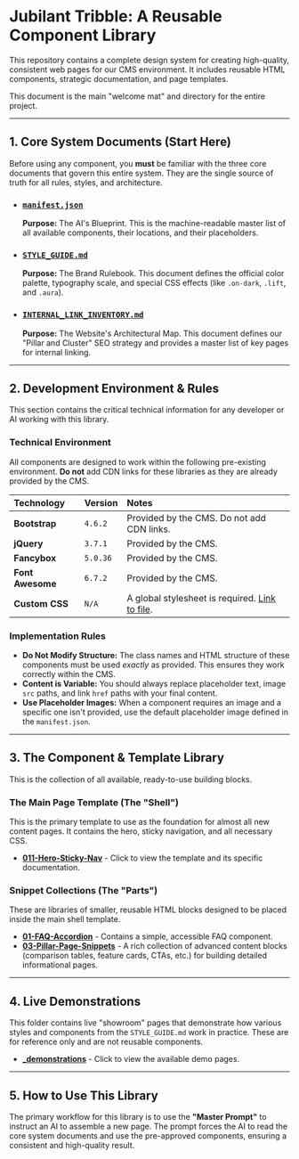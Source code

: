 # Jubilant Tribble: A Reusable Component Library

This repository contains a complete design system for creating high-quality, consistent web pages for our CMS environment. It includes reusable HTML components, strategic documentation, and page templates.

This document is the main "welcome mat" and directory for the entire project.

---

## 1. Core System Documents (Start Here)

Before using any component, you **must** be familiar with the three core documents that govern this entire system. They are the single source of truth for all rules, styles, and architecture.

- ### [**`manifest.json`**](./manifest.json)

  **Purpose:** The AI's Blueprint. This is the machine-readable master list of all available components, their locations, and their placeholders.

- ### [**`STYLE_GUIDE.md`**](./STYLE_GUIDE.md)

  **Purpose:** The Brand Rulebook. This document defines the official color palette, typography scale, and special CSS effects (like `.on-dark`, `.lift`, and `.aura`).

- ### [**`INTERNAL_LINK_INVENTORY.md`**](./INTERNAL_LINK_INVENTORY.md)
  **Purpose:** The Website's Architectural Map. This document defines our "Pillar and Cluster" SEO strategy and provides a master list of key pages for internal linking.

---

## 2. Development Environment & Rules

This section contains the critical technical information for any developer or AI working with this library.

### Technical Environment

All components are designed to work within the following pre-existing environment. **Do not** add CDN links for these libraries as they are already provided by the CMS.

| Technology | Version | Notes |
| :-- | :-- | :-- |
| **Bootstrap** | `4.6.2` | Provided by the CMS. Do not add CDN links. |
| **jQuery** | `3.7.1` | Provided by the CMS. |
| **Fancybox** | `5.0.36` | Provided by the CMS. |
| **Font Awesome** | `6.7.2` | Provided by the CMS. |
| **Custom CSS** | `N/A` | A global stylesheet is required. [Link to file](https://raw.githubusercontent.com/Gara2025/jubilant-tribble/main/036-7-UPLD-GLOBAL-CSS-STYLES-2025-09-29--04-49PM.css). |

### Implementation Rules

- **Do Not Modify Structure:** The class names and HTML structure of these components must be used _exactly_ as provided. This ensures they work correctly within the CMS.
- **Content is Variable:** You should always replace placeholder text, image `src` paths, and link `href` paths with your final content.
- **Use Placeholder Images:** When a component requires an image and a specific one isn't provided, use the default placeholder image defined in the `manifest.json`.

---

## 3. The Component & Template Library

This is the collection of all available, ready-to-use building blocks.

### The Main Page Template (The "Shell")

This is the primary template to use as the foundation for almost all new content pages. It contains the hero, sticky navigation, and all necessary CSS.

- **[011-Hero-Sticky-Nav](./011-Hero-Sticky-Nav/)** - Click to view the template and its specific documentation.

### Snippet Collections (The "Parts")

These are libraries of smaller, reusable HTML blocks designed to be placed inside the main shell template.

- **[01-FAQ-Accordion](./01-FAQ-Accordion/)** - Contains a simple, accessible FAQ component.
- **[03-Pillar-Page-Snippets](./03-Pillar-Page-Snippets/)** - A rich collection of advanced content blocks (comparison tables, feature cards, CTAs, etc.) for building detailed informational pages.

---

## 4. Live Demonstrations

This folder contains live "showroom" pages that demonstrate how various styles and components from the `STYLE_GUIDE.md` work in practice. These are for reference only and are not reusable components.

- **[\_demonstrations](./_demonstrations/)** - Click to view the available demo pages.

---

## 5. How to Use This Library

The primary workflow for this library is to use the **"Master Prompt"** to instruct an AI to assemble a new page. The prompt forces the AI to read the core system documents and use the pre-approved components, ensuring a consistent and high-quality result.
